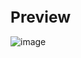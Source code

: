 ### <b style="font-size: 1.5em;">Preview</b>

![image](https://github.com/user-attachments/assets/353e4b8d-abb0-4b57-bbfc-043566f732ac)
